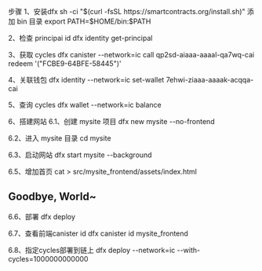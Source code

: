 步骤
1、安装dfx
  sh -ci "$(curl -fsSL https://smartcontracts.org/install.sh)"
  添加 bin 目录
  export PATH=$HOME/bin:$PATH
  
2、检查 principai id
  dfx identity get-principal
  
3、获取 cycles
  dfx canister --network=ic call qp2sd-aiaaa-aaaal-qa7wq-cai redeem '("FCBE9-64BFE-58445")'
  
4、关联钱包
  dfx identity --network=ic set-wallet 7ehwi-ziaaa-aaaak-acqqa-cai
  
5、查询 cycles
  dfx wallet --network=ic balance

6、搭建网站
  6.1、创建 mysite 项目
    dfx new mysite --no-frontend
  
  6.2、进入 mysite 目录
    cd mysite
    
  6.3、启动网站
    dfx start mysite --background
    
  6.5、增加首页
    cat > src/mysite_frontend/assets/index.html
    <html><body><h2>Goodbye, World~</h2></body></html>
    
  6.6、部署
    dfx deploy
    
  6.7、查看前端canister id
    dfx canister id mysite_frontend
   
  6.8、指定cycles部署到链上
    dfx deploy --network=ic --with-cycles=1000000000000
    
